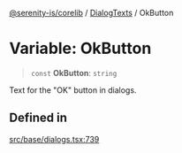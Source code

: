 [@serenity-is/corelib](../../../README.md) / [DialogTexts](../README.md) / OkButton

# Variable: OkButton

> `const` **OkButton**: `string`

Text for the "OK" button in dialogs.

## Defined in

[src/base/dialogs.tsx:739](https://github.com/serenity-is/serenity/blob/master/packages/corelib/src/base/dialogs.tsx#L739)
